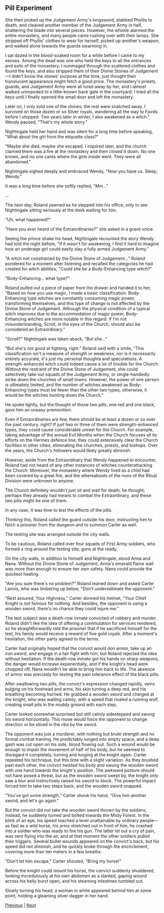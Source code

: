 ## Pill Experiment
She then picked up the Judgement Army's longsword, stabbed Phyllis to death, and cleaved another member of the Judgement Army in half, shattering the blade into several pieces. However, the whistle alarmed the entire monastery, and many people came rushing over with their lamps. She stripped off Phyllis' clothes to wear for herself, picked up another's weapon, and walked alone towards the guards swarming in.



I sat dazed in the blood-soaked room for a while before I came to my senses. Among the dead was one who held the keys to all the entrances and exits of the monastery. I rummaged through the scattered clothes and found the keys, and also stripped them of their Divine Stones of Judgement—I didn't know the stones' purpose at the time, just thought their translucent appearance might fetch a good price. The monastery's priests, guards, and Judgement Army were all lured away by her, and I almost walked unimpeded to a little-known back gate in the courtyard. I tried all the keys until I finally opened the small door and left the monastery.



Later on, I only sold one of the stones; the rest were snatched away. I survived on those dozen or so Silver royals, wandering all the way to Fjords before I stopped. Two years later in winter, I also awakened as a witch." Wendy paused, "That's my whole story."



Nightingale held her hand and was silent for a long time before speaking, "What about the girl from the etiquette class?"



"Maybe she died, maybe she escaped. I inquired later, and the church claimed there was a fire at the monastery and then closed it down. No one knows, and no one cares where the girls inside went. They were all abandoned."



Nightingale sighed deeply and embraced Wendy, "Now you have us. Sleep, Wendy."



It was a long time before she softly replied, "Mm..."



...



The next day, Roland yawned as he stepped into his office, only to see Nightingale sitting seriously at the desk waiting for him.



"Uh, what happened?"

"Have you ever heard of the Extraordinaries?" she asked in a grave voice.

Seeing the prince shake his head, Nightingale recounted the story Wendy had told the night before, "If it wasn't for awakening, I find it hard to imagine how an underage girl could easily slay a fully armed Judgement Army."

"A witch not constrained by the Divine Stone of Judgement..." Roland pondered for a moment after listening and recalled the categories he had created for witch abilities, "Could she be a Body-Enhancing type witch?"

"Body-Enhancing... what type?"

Roland pulled out a piece of paper from the drawer and handed it to her, "Based on how you use magic, I made a basic classification. Body-Enhancing type witches are constantly consuming magic power, transforming themselves, and this type of change is not affected by the Divine Stone of Judgement. Although the physical condition of a typical witch improves due to the accommodation of magic power, Body-Enhancing witches are more notable in this regard. If I'm not misunderstanding, Scroll, in the eyes of the Church, should also be considered an Extraordinary."

"Scroll?" Nightingale was taken aback, "But she..."

"But she's not good at fighting, right." Roland said with a smile, "This classification isn't a measure of strength or weakness, nor is it necessarily entirely accurate, it's just my personal thoughts and speculations. A strength-enhanced witch could indeed cause a lot of trouble for the Church. Without the restraint of the Divine Stone of Judgement, she could selectively take out squads of the Judgement Army, or single-handedly strike down the churches of small towns. However, the power of one person is ultimately limited, and the number of witches awakened as Body-Enhancing types must be fewer than the other two types, otherwise, it would be the witches hunting down the Church."

He spoke lightly, but the thought of those two pills, one red and one black, gave him an uneasy premonition.

Even if Extraordinaries are few, there should be at least a dozen or so over the past century, right? If just two or three of them were strength-enhanced types, they could cause considerable unrest for the Church. For example, taking advantage of the annual Evil Months when the Church focuses all its efforts on the Hermes defence line, they could extensively clear the Church facilities in other cities, eliminating the churches, priests, and bishops. Over the years, the Church's followers would likely greatly diminish.



However, aside from the Extraordinary that Wendy happened to encounter, Roland had not heard of any other instances of witches counterattacking the Church. Moreover, the monastery where Wendy lived as a child had been covered by a great fire, and the whereabouts of the nuns of the Ritual Division were unknown to anyone.

The Church definitely wouldn't just sit and wait for death, he thought; perhaps they already had means to combat the Extraordinary, and these two pills might be one of them.

In any case, it was time to test the effects of the pills.

Thinking this, Roland called the guard outside his door, instructing him to fetch a prisoner from the dungeon and to summon Carter as well.

The testing site was arranged outside the city walls.

To be cautious, Roland called over four squads of First Army soldiers, who formed a ring around the testing site, guns at the ready.

On the city walls, in addition to himself and Nightingale, stood Anna and Nana. Without the Divine Stone of Judgement, Anna's emerald flame wall was more than enough to ensure her own safety. Nana could provide the quickest healing.

"Are you sure there's no problem?" Roland leaned down and asked Carter Lannis, who was limbering up below, "Don't underestimate the opponent."

"Rest assured, Your Highness," Carter donned his helmet, "Your Chief Knight is not famous for nothing. And besides, the opponent is using a wooden sword, there's no chance they could injure me."



The test subject was a death-row inmate convicted of robbery and murder. Roland didn't like the idea of offering a commutation for services rendered, so he straightforwardly told the prisoner that if he sacrificed himself for the test, his family would receive a reward of five gold royals. After a moment's hesitation, the other party agreed to the terms.



Carter had originally hoped that the convict would don armor, take up an iron sword, and engage in a fair fight with him, but Roland rejected the idea without hesitation. If the death-row inmate got his hands on sharp weapons, the danger would increase exponentially, and if the knight's head were chopped off, Nana wouldn't be able to bring him back to life. The absence of armor was precisely for testing the pain tolerance effect of the black pills.



After swallowing two pills, the convict's expression changed rapidly, veins bulging on his forehead and arms, his skin turning a deep red, and his breathing becoming hurried. He grabbed a wooden sword and charged at the knight, who was waiting calmly, with a speed that rivaled a running wolf, creating small pits in the muddy ground with each step.



Carter looked somewhat surprised but still calmly sidestepped and swung his sword horizontally. This move would force the opponent to change direction or be sliced in the ribs by the sword.



The opponent was just a murderer, with nothing but brute strength and no formal combat training. He predictably lunged into empty space, and a deep gash was cut open on his side, blood flowing out. Such a wound would be enough to impair the movement of half of his body, but he seemed to disregard it completely, turning and lunging at the knight again. Carter repeated his technique, but this time with a slight variation. As they brushed past each other, the convict twisted his body and swung the wooden sword with one hand towards the knight's position. The awkward posture should not have posed a threat, but as the wooden sword swept by, the knight only saw a blur and instinctively raised his sword to block. The powerful impact forced him to take two steps back, and the wooden sword snapped.



"You've got some strength," Carter shook his hand, "Give him another sword, and let's go again."



But the convict did not take the wooden sword thrown by the soldiers; instead, he suddenly turned and bolted towards the Misty Forest. In the blink of an eye, his speed reached a level unattainable by ordinary people—as fast as a wild horse, his arms stretched out in front of him, he crashed into a soldier who was ready to fire his gun. The latter let out a cry of pain, was sent flying into the air, and at that moment the other soldiers pulled their triggers. Several bullet wounds appeared on the convict's back, but his speed did not diminish, and he quickly broke through the encirclement, covering more than ten meters in a few breaths.



"Don't let him escape," Carter shouted, "Bring my horse!"



Before the knight could mount his horse, the convict suddenly shuddered, looking incredulously at his own abdomen as a slanted, gaping wound across his belly burst open, and his steaming intestines tumbled out.



Slowly turning his head, a woman in white appeared behind him at some point, holding a gleaming silver dagger in her hand.





[Previous](CH0127.md) | [Next](CH0129.md)
